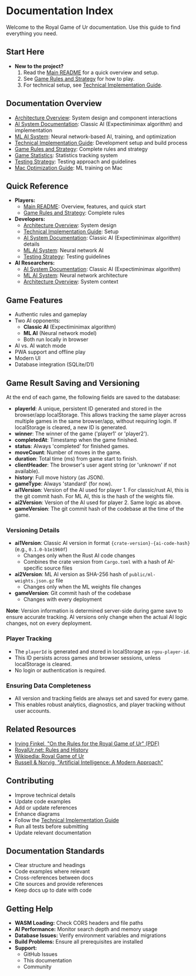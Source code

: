 # Documentation Index

Welcome to the Royal Game of Ur documentation. Use this guide to find everything you need.

## Start Here

- **New to the project?**
  1. Read the [Main README](../README.md) for a quick overview and setup.
  2. See [Game Rules and Strategy](./game-rules-strategy.md) for how to play.
  3. For technical setup, see [Technical Implementation Guide](./technical-implementation.md).

## Documentation Overview

- [Architecture Overview](./architecture-overview.md): System design and component interactions
- [AI System Documentation](./ai-system.md): Classic AI (Expectiminimax algorithm) and implementation
- [ML AI System](./ml-ai-system.md): Neural network-based AI, training, and optimization
- [Technical Implementation Guide](./technical-implementation.md): Development setup and build process
- [Game Rules and Strategy](./game-rules-strategy.md): Complete rules and strategy
- [Game Statistics](./game-statistics.md): Statistics tracking system
- [Testing Strategy](./testing-strategy.md): Testing approach and guidelines
- [Mac Optimization Guide](./mac-optimization-guide.md): ML training on Mac

## Quick Reference

- **Players:**
  - [Main README](../README.md): Overview, features, and quick start
  - [Game Rules and Strategy](./game-rules-strategy.md): Complete rules
- **Developers:**
  - [Architecture Overview](./architecture-overview.md): System design
  - [Technical Implementation Guide](./technical-implementation.md): Setup
  - [AI System Documentation](./ai-system.md): Classic AI (Expectiminimax algorithm) details
  - [ML AI System](./ml-ai-system.md): Neural network AI
  - [Testing Strategy](./testing-strategy.md): Testing guidelines
- **AI Researchers:**
  - [AI System Documentation](./ai-system.md): Classic AI (Expectiminimax algorithm)
  - [ML AI System](./ml-ai-system.md): Neural network architecture
  - [Architecture Overview](./architecture-overview.md): System context

## Game Features

- Authentic rules and gameplay
- Two AI opponents:
  - **Classic AI** (Expectiminimax algorithm)
  - **ML AI** (Neural network model)
  - Both run locally in browser
- AI vs. AI watch mode
- PWA support and offline play
- Modern UI
- Database integration (SQLite/D1)

## Game Result Saving and Versioning

At the end of each game, the following fields are saved to the database:

- **playerId**: A unique, persistent ID generated and stored in the browser/app localStorage. This allows tracking the same player across multiple games in the same browser/app, without requiring login. If localStorage is cleared, a new ID is generated.
- **winner**: The winner of the game ('player1' or 'player2').
- **completedAt**: Timestamp when the game finished.
- **status**: Always 'completed' for finished games.
- **moveCount**: Number of moves in the game.
- **duration**: Total time (ms) from game start to finish.
- **clientHeader**: The browser's user agent string (or 'unknown' if not available).
- **history**: Full move history (as JSON).
- **gameType**: Always 'standard' (for now).
- **ai1Version**: Version of the AI used for player 1. For classic/rust AI, this is the git commit hash. For ML AI, this is the hash of the weights file.
- **ai2Version**: Version of the AI used for player 2. Same logic as above.
- **gameVersion**: The git commit hash of the codebase at the time of the game.

### Versioning Details

- **ai1Version**: Classic AI version in format `{crate-version}-{ai-code-hash}` (e.g., `0.1.0-b1e1960f`)
  - Changes only when the Rust AI code changes
  - Combines the crate version from `Cargo.toml` with a hash of AI-specific source files
- **ai2Version**: ML AI version as SHA-256 hash of `public/ml-weights.json.gz` file
  - Changes only when the ML weights file changes
- **gameVersion**: Git commit hash of the codebase
  - Changes with every deployment

**Note**: Version information is determined server-side during game save to ensure accurate tracking. AI versions only change when the actual AI logic changes, not on every deployment.

### Player Tracking

- The `playerId` is generated and stored in localStorage as `rgou-player-id`.
- This ID persists across games and browser sessions, unless localStorage is cleared.
- No login or authentication is required.

### Ensuring Data Completeness

- All version and tracking fields are always set and saved for every game.
- This enables robust analytics, diagnostics, and player tracking without user accounts.

## Related Resources

- [Irving Finkel, "On the Rules for the Royal Game of Ur" (PDF)](https://www.academia.edu/15173145/On_the_Rules_for_the_Royal_Game_of_Ur)
- [RoyalUr.net: Rules and History](https://royalur.net/learn)
- [Wikipedia: Royal Game of Ur](https://en.wikipedia.org/wiki/Royal_Game_of_Ur)
- [Russell & Norvig, "Artificial Intelligence: A Modern Approach"](https://aima.cs.berkeley.edu/)

## Contributing

- Improve technical details
- Update code examples
- Add or update references
- Enhance diagrams
- Follow the [Technical Implementation Guide](./technical-implementation.md)
- Run all tests before submitting
- Update relevant documentation

## Documentation Standards

- Clear structure and headings
- Code examples where relevant
- Cross-references between docs
- Cite sources and provide references
- Keep docs up to date with code

## Getting Help

- **WASM Loading:** Check CORS headers and file paths
- **AI Performance:** Monitor search depth and memory usage
- **Database Issues:** Verify environment variables and migrations
- **Build Problems:** Ensure all prerequisites are installed
- **Support:**
  - GitHub Issues
  - This documentation
  - Community
